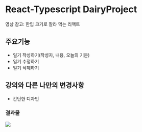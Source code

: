 # React-Typescript DairyProject

영상 참고: 한입 크기로 잘라 먹는 리액트


## 주요기능
+ 일기 작성하기(작성자, 내용, 오늘의 기분)
+ 일기 수정하기
+ 일기 삭제하기


## 강의와 다른 나만의 변경사항
+ 간단한 디자인

### 결과물
<img src="https://user-images.githubusercontent.com/60097575/174443930-201cb696-bd99-4c15-bde6-d26d7c316e6c.png">
